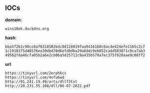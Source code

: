 
## IOCs

__domain__:

```text
wins10ok.duckdns.org
```
__hash__:

```text
bba5f2b1c90cc8af0318502bdc8d128019faa94161b8c6ac4e424efe1165c2cf
1c1910375d48576ea39dbd70d6efd0dba29a0ddc9eb052cadd583071c9ca7ab3
49562fda46cfa05b2a6e2cb06a5d25711c9a435b578a7ec375f928aae9c08ff2
```
__url__:

```text
https://tinyurl.com/2erph6cs
https://tinyurl.com/4vfu6wd
http://91.241.19.49/arts/dllf3txt
http://20.231.55.108/dll/06-07-2022.pdf
```